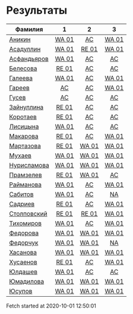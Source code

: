 # Результаты
Фамилия | 1| 2| 3
---|:---:|:---:|:---:
[Аникин](Аникин/README.md)  | [WA 01](Аникин/1.md) | [AC](Аникин/2.md) | [WA 01](Аникин/3.md)
[Асадуллин](Асадуллин/README.md)  | [WA 01](Асадуллин/1.md) | [RE 01](Асадуллин/2.md) | [WA 01](Асадуллин/3.md)
[Асфандьяров](Асфандьяров/README.md)  | [WA 01](Асфандьяров/1.md) | [AC](Асфандьяров/2.md) | [AC](Асфандьяров/3.md)
[Белесова](Белесова/README.md)  | [RE 01](Белесова/1.md) | [AC](Белесова/2.md) | [AC](Белесова/3.md)
[Галеева](Галеева/README.md)  | [WA 01](Галеева/1.md) | [AC](Галеева/2.md) | [WA 01](Галеева/3.md)
[Гареев](Гареев/README.md)  | [AC](Гареев/1.md) | [AC](Гареев/2.md) | [WA 01](Гареев/3.md)
[Гусев](Гусев/README.md)  | [AC](Гусев/1.md) | [AC](Гусев/2.md) | [AC](Гусев/3.md)
[Зайнуллина](Зайнуллина/README.md)  | [RE 01](Зайнуллина/1.md) | [AC](Зайнуллина/2.md) | [AC](Зайнуллина/3.md)
[Коротаев](Коротаев/README.md)  | [RE 01](Коротаев/1.md) | [AC](Коротаев/2.md) | [AC](Коротаев/3.md)
[Лисицына](Лисицына/README.md)  | [WA 01](Лисицына/1.md) | [AC](Лисицына/2.md) | [AC](Лисицына/3.md)
[Макарова](Макарова/README.md)  | [RE 01](Макарова/1.md) | [AC](Макарова/2.md) | [WA 01](Макарова/3.md)
[Мартазова](Мартазова/README.md)  | [RE 01](Мартазова/1.md) | [WA 01](Мартазова/2.md) | [WA 01](Мартазова/3.md)
[Мухаев](Мухаев/README.md)  | [WA 01](Мухаев/1.md) | [WA 01](Мухаев/2.md) | [WA 01](Мухаев/3.md)
[Нурисламова](Нурисламова/README.md)  | [WA 01](Нурисламова/1.md) | [WA 01](Нурисламова/2.md) | [WA 01](Нурисламова/3.md)
[Прамзелев](Прамзелев/README.md)  | [RE 01](Прамзелев/1.md) | [WA 01](Прамзелев/2.md) | [AC](Прамзелев/3.md)
[Райманова](Райманова/README.md)  | [WA 01](Райманова/1.md) | [AC](Райманова/2.md) | [WA 01](Райманова/3.md)
[Сабитов](Сабитов/README.md)  | [WA 01](Сабитов/1.md) | [AC](Сабитов/2.md) | [NA](Сабитов/3.md)
[Садриев](Садриев/README.md)  | [RE 01](Садриев/1.md) | [AC](Садриев/2.md) | [WA 01](Садриев/3.md)
[Столповский](Столповский/README.md)  | [RE 01](Столповский/1.md) | [RE 01](Столповский/2.md) | [WA 01](Столповский/3.md)
[Тихомиров](Тихомиров/README.md)  | [WA 01](Тихомиров/1.md) | [AC](Тихомиров/2.md) | [WA 01](Тихомиров/3.md)
[Федорова](Федорова/README.md)  | [WA 01](Федорова/1.md) | [WA 01](Федорова/2.md) | [WA 01](Федорова/3.md)
[Федорчук](Федорчук/README.md)  | [WA 01](Федорчук/1.md) | [WA 01](Федорчук/2.md) | [NA](Федорчук/3.md)
[Хасанова](Хасанова/README.md)  | [WA 01](Хасанова/1.md) | [WA 01](Хасанова/2.md) | [WA 01](Хасанова/3.md)
[Хусаенов](Хусаенов/README.md)  | [RE 01](Хусаенов/1.md) | [AC](Хусаенов/2.md) | [WA 01](Хусаенов/3.md)
[Юлдашев](Юлдашев/README.md)  | [WA 01](Юлдашев/1.md) | [AC](Юлдашев/2.md) | [AC](Юлдашев/3.md)
[Юмадилова](Юмадилова/README.md)  | [WA 01](Юмадилова/1.md) | [WA 01](Юмадилова/2.md) | [WA 01](Юмадилова/3.md)
[Юсупов](Юсупов/README.md)  | [WA 01](Юсупов/1.md) | [WA 01](Юсупов/2.md) | [WA 01](Юсупов/3.md)

Fetch started at 2020-10-01 12:50:01

